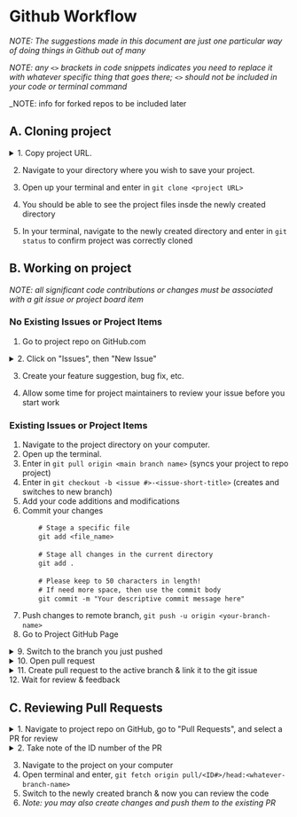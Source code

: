 # Github Workflow

_NOTE: The suggestions made in this document are just one particular way of doing things in Github out of many_

_NOTE: any `<>` brackets in code snippets indicates you need to replace it with whatever specific thing that goes there; `<>` should not be included in your code or terminal command_

_NOTE: info for forked repos to be included later

## A. Cloning project

<details>
<summary>1. Copy project URL.</summary>

![image](./assets/github-1-copy_repo_url.png)
</details>

2. Navigate to your directory where you wish to save your project.

3. Open up your terminal and enter in `git clone <project URL>`

4. You should be able to see the project files insde the newly created directory

5. In your terminal, navigate to the newly created directory and enter in `git status` to confirm project was correctly cloned

## B. Working on project

_NOTE: all significant code contributions or changes must be associated with a git issue or project board item_

### No Existing Issues or Project Items
1. Go to project repo on GitHub.com

<details>
<summary>2. Click on "Issues", then "New Issue"</summary>

![image](./assets/github-2-create_new_issue.png)
</details>

3. Create your feature suggestion, bug fix, etc. 

4. Allow some time for project maintainers to review your issue before you start work

### Existing Issues or Project Items
1. Navigate to the project directory on your computer.
2. Open up the terminal.
3. Enter in `git pull origin <main branch name>` (syncs your project to repo project)
4. Enter in `git checkout -b <issue #>-<issue-short-title>` (creates and switches to new branch)
5. Add your code additions and modifications
6. Commit your changes
    ```
        # Stage a specific file
        git add <file_name>

        # Stage all changes in the current directory
        git add .

        # Please keep to 50 characters in length! 
        # If need more space, then use the commit body
        git commit -m "Your descriptive commit message here"
    ```
7. Push changes to remote branch, `git push -u origin <your-branch-name>`
8. Go to Project GitHub Page
<details>
<summary>9. Switch to the branch you just pushed</summary>

![image](./assets/github-3-branch.png)
</details>
<details>
<summary>10. Open pull request</summary>

![image](./assets/github-4-open_pr.png)
</details>
<details>
<summary>11. Create pull request to the active branch & link it to the git issue</summary>

![image](./assets/github-5-create_pr.png)
</details>
12. Wait for review & feedback

## C. Reviewing Pull Requests
<details>
<summary>1. Navigate to project repo on GitHub, go to "Pull Requests", and select a PR for review</summary>

![image](./assets/github-6-view_prs.png)
</details>

<details>
<summary>2. Take note of the ID number of the PR</summary>

![image](./assets/github-7-pr_id.png)
</details>

3. Navigate to the project on your computer
4. Open terminal and enter, `git fetch origin pull/<ID#>/head:<whatever-branch-name>`
5. Switch to the newly created branch & now you can review the code
6. _Note: you may also create changes and push them to the existing PR_
